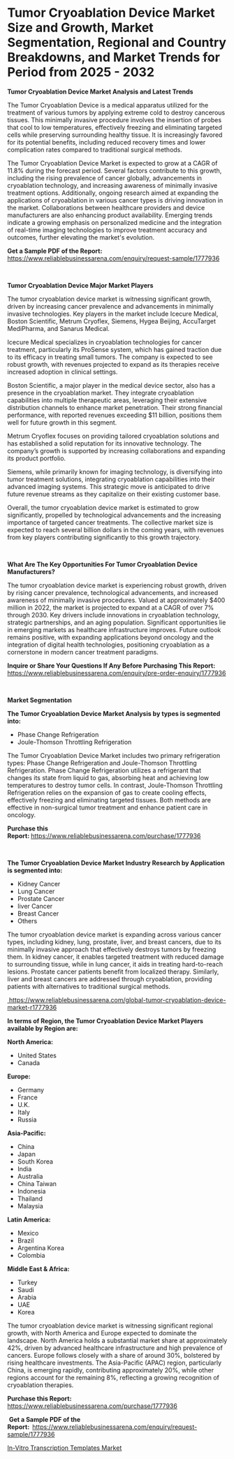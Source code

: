 <p><h1>Tumor Cryoablation Device Market Size and Growth, Market Segmentation, Regional and Country Breakdowns, and Market Trends for Period from 2025 -  2032</h1></p><p><strong>Tumor Cryoablation Device Market Analysis and Latest Trends</strong></p>
<p><p>The Tumor Cryoablation Device is a medical apparatus utilized for the treatment of various tumors by applying extreme cold to destroy cancerous tissues. This minimally invasive procedure involves the insertion of probes that cool to low temperatures, effectively freezing and eliminating targeted cells while preserving surrounding healthy tissue. It is increasingly favored for its potential benefits, including reduced recovery times and lower complication rates compared to traditional surgical methods.</p><p>The Tumor Cryoablation Device Market is expected to grow at a CAGR of 11.8% during the forecast period. Several factors contribute to this growth, including the rising prevalence of cancer globally, advancements in cryoablation technology, and increasing awareness of minimally invasive treatment options. Additionally, ongoing research aimed at expanding the applications of cryoablation in various cancer types is driving innovation in the market. Collaborations between healthcare providers and device manufacturers are also enhancing product availability. Emerging trends indicate a growing emphasis on personalized medicine and the integration of real-time imaging technologies to improve treatment accuracy and outcomes, further elevating the market's evolution.</p></p>
<p><strong>Get a Sample PDF of the Report:&nbsp;</strong> <a href="https://www.reliablebusinessarena.com/enquiry/request-sample/1777936?utm_campaign=3175&utm_medium=2&utm_source=Github&utm_content=ia&utm_term=05032025&utm_id=tumor-cryoablation-device">https://www.reliablebusinessarena.com/enquiry/request-sample/1777936</a></p>
<p>&nbsp;</p>
<p><strong>Tumor Cryoablation Device Major Market Players</strong></p>
<p><p>The tumor cryoablation device market is witnessing significant growth, driven by increasing cancer prevalence and advancements in minimally invasive technologies. Key players in the market include Icecure Medical, Boston Scientific, Metrum Cryoflex, Siemens, Hygea Beijing, AccuTarget MediPharma, and Sanarus Medical.</p><p>Icecure Medical specializes in cryoablation technologies for cancer treatment, particularly its ProSense system, which has gained traction due to its efficacy in treating small tumors. The company is expected to see robust growth, with revenues projected to expand as its therapies receive increased adoption in clinical settings. </p><p>Boston Scientific, a major player in the medical device sector, also has a presence in the cryoablation market. They integrate cryoablation capabilities into multiple therapeutic areas, leveraging their extensive distribution channels to enhance market penetration. Their strong financial performance, with reported revenues exceeding $11 billion, positions them well for future growth in this segment.</p><p>Metrum Cryoflex focuses on providing tailored cryoablation solutions and has established a solid reputation for its innovative technology. The company’s growth is supported by increasing collaborations and expanding its product portfolio.</p><p>Siemens, while primarily known for imaging technology, is diversifying into tumor treatment solutions, integrating cryoablation capabilities into their advanced imaging systems. This strategic move is anticipated to drive future revenue streams as they capitalize on their existing customer base.</p><p>Overall, the tumor cryoablation device market is estimated to grow significantly, propelled by technological advancements and the increasing importance of targeted cancer treatments. The collective market size is expected to reach several billion dollars in the coming years, with revenues from key players contributing significantly to this growth trajectory.</p></p>
<p>&nbsp;</p>
<p><strong>What Are The Key Opportunities For Tumor Cryoablation Device Manufacturers?</strong></p>
<p><p>The tumor cryoablation device market is experiencing robust growth, driven by rising cancer prevalence, technological advancements, and increased awareness of minimally invasive procedures. Valued at approximately $400 million in 2022, the market is projected to expand at a CAGR of over 7% through 2030. Key drivers include innovations in cryoablation technology, strategic partnerships, and an aging population. Significant opportunities lie in emerging markets as healthcare infrastructure improves. Future outlook remains positive, with expanding applications beyond oncology and the integration of digital health technologies, positioning cryoablation as a cornerstone in modern cancer treatment paradigms.</p></p>
<p><strong>Inquire or Share Your Questions If Any Before Purchasing This Report:</strong> <a href="https://www.reliablebusinessarena.com/enquiry/pre-order-enquiry/1777936?utm_campaign=3175&utm_medium=2&utm_source=Github&utm_content=ia&utm_term=05032025&utm_id=tumor-cryoablation-device">https://www.reliablebusinessarena.com/enquiry/pre-order-enquiry/1777936</a></p>
<p>&nbsp;</p>
<p><strong>Market Segmentation</strong></p>
<p><strong>The Tumor Cryoablation Device Market Analysis by types is segmented into:</strong></p>
<p><ul><li>Phase Change Refrigeration</li><li>Joule-Thomson Throttling Refrigeration</li></ul></p>
<p><p>The Tumor Cryoablation Device Market includes two primary refrigeration types: Phase Change Refrigeration and Joule-Thomson Throttling Refrigeration. Phase Change Refrigeration utilizes a refrigerant that changes its state from liquid to gas, absorbing heat and achieving low temperatures to destroy tumor cells. In contrast, Joule-Thomson Throttling Refrigeration relies on the expansion of gas to create cooling effects, effectively freezing and eliminating targeted tissues. Both methods are effective in non-surgical tumor treatment and enhance patient care in oncology.</p></p>
<p><strong>Purchase this Report:&nbsp;</strong><a href="https://www.reliablebusinessarena.com/purchase/1777936?utm_campaign=3175&utm_medium=2&utm_source=Github&utm_content=ia&utm_term=05032025&utm_id=tumor-cryoablation-device">https://www.reliablebusinessarena.com/purchase/1777936</a></p>
<p>&nbsp;</p>
<p><strong>The Tumor Cryoablation Device Market Industry Research by Application is segmented into:</strong></p>
<p><ul><li>Kidney Cancer</li><li>Lung Cancer</li><li>Prostate Cancer</li><li>liver Cancer</li><li>Breast Cancer</li><li>Others</li></ul></p>
<p><p>The tumor cryoablation device market is expanding across various cancer types, including kidney, lung, prostate, liver, and breast cancers, due to its minimally invasive approach that effectively destroys tumors by freezing them. In kidney cancer, it enables targeted treatment with reduced damage to surrounding tissue, while in lung cancer, it aids in treating hard-to-reach lesions. Prostate cancer patients benefit from localized therapy. Similarly, liver and breast cancers are addressed through cryoablation, providing patients with alternatives to traditional surgical methods.</p></p>
<p><a href="https://www.reliablebusinessarena.com/global-tumor-cryoablation-device-market-r1777936?utm_campaign=3175&utm_medium=2&utm_source=Github&utm_content=ia&utm_term=05032025&utm_id=tumor-cryoablation-device">&nbsp;https://www.reliablebusinessarena.com/global-tumor-cryoablation-device-market-r1777936</a></p>
<p><strong>In terms of Region, the Tumor Cryoablation Device Market Players available by Region are:</strong></p>
<p>
    <p> <strong> North America: </strong>
        <ul>
            <li>United States</li>
            <li>Canada</li>
        </ul>
        </p> 
    <p> <strong> Europe: </strong>
        <ul>
            <li>Germany</li>
            <li>France</li>
            <li>U.K.</li>
            <li>Italy</li>
            <li>Russia</li>
        </ul>
        </p> 
    <p> <strong> Asia-Pacific: </strong>
        <ul>
            <li>China</li>
            <li>Japan</li>
            <li>South Korea</li>
            <li>India</li>
            <li>Australia</li>
            <li>China Taiwan</li>
            <li>Indonesia</li>
            <li>Thailand</li>
            <li>Malaysia</li>
        </ul>
        </p> 
    <p> <strong> Latin America: </strong>
        <ul>
            <li>Mexico</li>
            <li>Brazil</li>
            <li>Argentina Korea</li>
            <li>Colombia</li>
        </ul>
        </p> 
    <p> <strong> Middle East & Africa: </strong>
        <ul>
            <li>Turkey</li>
            <li>Saudi</li>
            <li>Arabia</li>
            <li>UAE</li>
            <li>Korea</li>
        </ul>
    </p>
    </p>
<p><p>The tumor cryoablation device market is witnessing significant regional growth, with North America and Europe expected to dominate the landscape. North America holds a substantial market share at approximately 42%, driven by advanced healthcare infrastructure and high prevalence of cancers. Europe follows closely with a share of around 30%, bolstered by rising healthcare investments. The Asia-Pacific (APAC) region, particularly China, is emerging rapidly, contributing approximately 20%, while other regions account for the remaining 8%, reflecting a growing recognition of cryoablation therapies.</p></p>
<p><strong>Purchase this Report: </strong><a href="https://www.reliablebusinessarena.com/purchase/1777936?utm_campaign=3175&utm_medium=2&utm_source=Github&utm_content=ia&utm_term=05032025&utm_id=tumor-cryoablation-device">https://www.reliablebusinessarena.com/purchase/1777936</a></p>
<p>&nbsp;<strong>Get a Sample PDF of the Report:&nbsp;&nbsp;</strong><a href="https://www.reliablebusinessarena.com/enquiry/request-sample/1777936?utm_campaign=3175&utm_medium=2&utm_source=Github&utm_content=ia&utm_term=05032025&utm_id=tumor-cryoablation-device">https://www.reliablebusinessarena.com/enquiry/request-sample/1777936</a></p>
<p><strong></strong></p>
<p><p><a href="https://github.com/ariyilmelzar/Market-Research-Report-List-1/blob/main/in-vitro-transcription-templates-market.md?utm_campaign=3175&utm_medium=2&utm_source=Github&utm_content=ia&utm_term=05032025&utm_id=tumor-cryoablation-device">In-Vitro Transcription Templates Market</a></p></p>